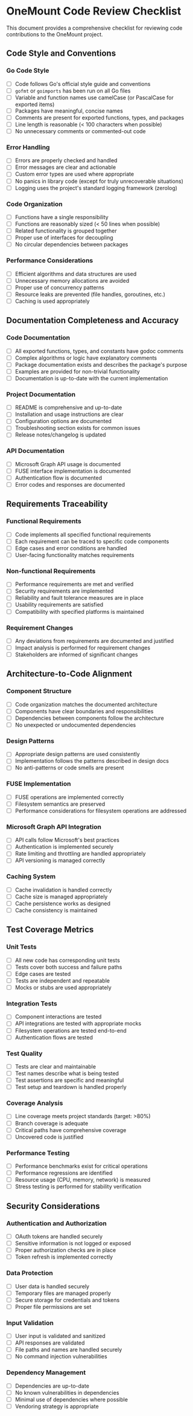 # OneMount Code Review Checklist

This document provides a comprehensive checklist for reviewing code contributions to the OneMount project.

## Code Style and Conventions

### Go Code Style
- [ ] Code follows Go's official style guide and conventions
- [ ] `gofmt` or `goimports` has been run on all Go files
- [ ] Variable and function names use camelCase (or PascalCase for exported items)
- [ ] Packages have meaningful, concise names
- [ ] Comments are present for exported functions, types, and packages
- [ ] Line length is reasonable (< 100 characters when possible)
- [ ] No unnecessary comments or commented-out code

### Error Handling
- [ ] Errors are properly checked and handled
- [ ] Error messages are clear and actionable
- [ ] Custom error types are used where appropriate
- [ ] No panics in library code (except for truly unrecoverable situations)
- [ ] Logging uses the project's standard logging framework (zerolog)

### Code Organization
- [ ] Functions have a single responsibility
- [ ] Functions are reasonably sized (< 50 lines when possible)
- [ ] Related functionality is grouped together
- [ ] Proper use of interfaces for decoupling
- [ ] No circular dependencies between packages

### Performance Considerations
- [ ] Efficient algorithms and data structures are used
- [ ] Unnecessary memory allocations are avoided
- [ ] Proper use of concurrency patterns
- [ ] Resource leaks are prevented (file handles, goroutines, etc.)
- [ ] Caching is used appropriately

## Documentation Completeness and Accuracy

### Code Documentation
- [ ] All exported functions, types, and constants have godoc comments
- [ ] Complex algorithms or logic have explanatory comments
- [ ] Package documentation exists and describes the package's purpose
- [ ] Examples are provided for non-trivial functionality
- [ ] Documentation is up-to-date with the current implementation

### Project Documentation
- [ ] README is comprehensive and up-to-date
- [ ] Installation and usage instructions are clear
- [ ] Configuration options are documented
- [ ] Troubleshooting section exists for common issues
- [ ] Release notes/changelog is updated

### API Documentation
- [ ] Microsoft Graph API usage is documented
- [ ] FUSE interface implementation is documented
- [ ] Authentication flow is documented
- [ ] Error codes and responses are documented

## Requirements Traceability

### Functional Requirements
- [ ] Code implements all specified functional requirements
- [ ] Each requirement can be traced to specific code components
- [ ] Edge cases and error conditions are handled
- [ ] User-facing functionality matches requirements

### Non-functional Requirements
- [ ] Performance requirements are met and verified
- [ ] Security requirements are implemented
- [ ] Reliability and fault tolerance measures are in place
- [ ] Usability requirements are satisfied
- [ ] Compatibility with specified platforms is maintained

### Requirement Changes
- [ ] Any deviations from requirements are documented and justified
- [ ] Impact analysis is performed for requirement changes
- [ ] Stakeholders are informed of significant changes

## Architecture-to-Code Alignment

### Component Structure
- [ ] Code organization matches the documented architecture
- [ ] Components have clear boundaries and responsibilities
- [ ] Dependencies between components follow the architecture
- [ ] No unexpected or undocumented dependencies

### Design Patterns
- [ ] Appropriate design patterns are used consistently
- [ ] Implementation follows the patterns described in design docs
- [ ] No anti-patterns or code smells are present

### FUSE Implementation
- [ ] FUSE operations are implemented correctly
- [ ] Filesystem semantics are preserved
- [ ] Performance considerations for filesystem operations are addressed

### Microsoft Graph API Integration
- [ ] API calls follow Microsoft's best practices
- [ ] Authentication is implemented securely
- [ ] Rate limiting and throttling are handled appropriately
- [ ] API versioning is managed correctly

### Caching System
- [ ] Cache invalidation is handled correctly
- [ ] Cache size is managed appropriately
- [ ] Cache persistence works as designed
- [ ] Cache consistency is maintained

## Test Coverage Metrics

### Unit Tests
- [ ] All new code has corresponding unit tests
- [ ] Tests cover both success and failure paths
- [ ] Edge cases are tested
- [ ] Tests are independent and repeatable
- [ ] Mocks or stubs are used appropriately

### Integration Tests
- [ ] Component interactions are tested
- [ ] API integrations are tested with appropriate mocks
- [ ] Filesystem operations are tested end-to-end
- [ ] Authentication flows are tested

### Test Quality
- [ ] Tests are clear and maintainable
- [ ] Test names describe what is being tested
- [ ] Test assertions are specific and meaningful
- [ ] Test setup and teardown is handled properly

### Coverage Analysis
- [ ] Line coverage meets project standards (target: >80%)
- [ ] Branch coverage is adequate
- [ ] Critical paths have comprehensive coverage
- [ ] Uncovered code is justified

### Performance Testing
- [ ] Performance benchmarks exist for critical operations
- [ ] Performance regressions are identified
- [ ] Resource usage (CPU, memory, network) is measured
- [ ] Stress testing is performed for stability verification

## Security Considerations

### Authentication and Authorization
- [ ] OAuth tokens are handled securely
- [ ] Sensitive information is not logged or exposed
- [ ] Proper authorization checks are in place
- [ ] Token refresh is implemented correctly

### Data Protection
- [ ] User data is handled securely
- [ ] Temporary files are managed properly
- [ ] Secure storage for credentials and tokens
- [ ] Proper file permissions are set

### Input Validation
- [ ] User input is validated and sanitized
- [ ] API responses are validated
- [ ] File paths and names are handled securely
- [ ] No command injection vulnerabilities

### Dependency Management
- [ ] Dependencies are up-to-date
- [ ] No known vulnerabilities in dependencies
- [ ] Minimal use of dependencies where possible
- [ ] Vendoring strategy is appropriate